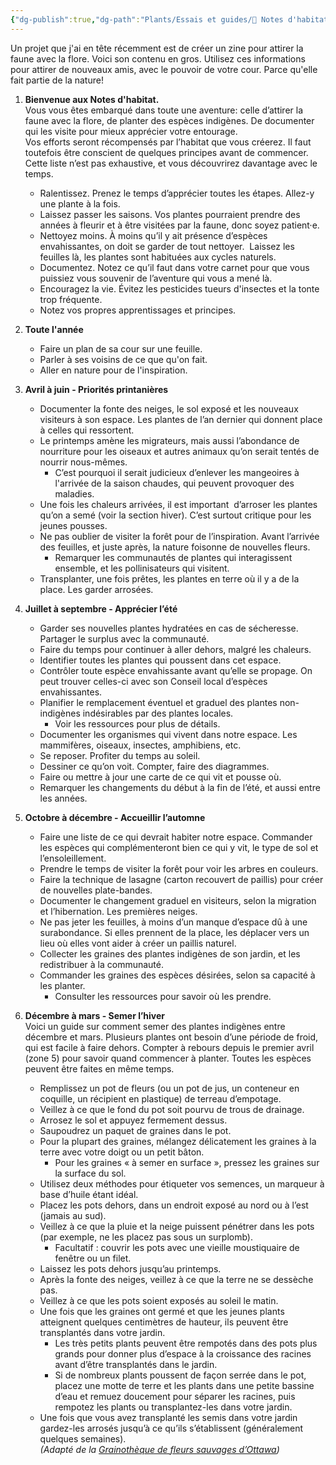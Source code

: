 ```yaml
---
{"dg-publish":true,"dg-path":"Plants/Essais et guides/🌼 Notes d'habitat.md","permalink":"/plants/essais-et-guides/notes-d-habitat/"}
---
```


	
Un projet que j'ai en tête récemment est de créer un zine pour attirer la faune avec la flore. Voici son contenu en gros. Utilisez ces informations pour attirer de nouveaux amis, avec le pouvoir de votre cour. Parce qu'elle fait partie de la nature!


1. **Bienvenue aux Notes d'habitat.**  
	Vous vous êtes embarqué dans toute une aventure: celle d’attirer la faune avec la flore, de planter des espèces indigènes. De documenter qui les visite pour mieux apprécier votre entourage.  
	Vos efforts seront récompensés par l’habitat que vous créerez. Il faut toutefois être conscient de quelques principes avant de commencer. Cette liste n’est pas exhaustive, et vous découvrirez davantage avec le temps.  
	- Ralentissez. Prenez le temps d’apprécier toutes les étapes. Allez-y une plante à la fois.
	- Laissez passer les saisons. Vos plantes pourraient prendre des années à fleurir et à être visitées par la faune, donc soyez patient·e.  
	- Nettoyez moins. À moins qu’il y ait présence d’espèces envahissantes, on doit se garder de tout nettoyer.  Laissez les feuilles là, les plantes sont habituées aux cycles naturels.  
	- Documentez. Notez ce qu’il faut dans votre carnet pour que vous puissiez vous souvenir de l’aventure qui vous a mené là.  
	- Encouragez la vie. Évitez les pesticides tueurs d'insectes et la tonte trop fréquente.  
	- Notez vos propres apprentissages et principes.

2. **Toute l'année**
	* Faire un plan de sa cour sur une feuille.  
	* Parler à ses voisins de ce que qu'on fait.
	* Aller en nature pour de l'inspiration.

4. **Avril à juin - Priorités printanières**  
	- Documenter la fonte des neiges, le sol exposé et les nouveaux visiteurs à son espace. Les plantes de l’an dernier qui donnent place à celles qui ressortent.  
	- Le printemps amène les migrateurs, mais aussi l’abondance de nourriture pour les oiseaux et autres animaux qu’on serait tentés de nourrir nous-mêmes.  
		- C’est pourquoi il serait judicieux d’enlever les mangeoires à l'arrivée de la saison chaudes, qui peuvent provoquer des maladies.  
	- Une fois les chaleurs arrivées, il est important  d’arroser les plantes qu’on a semé (voir la section hiver). C’est surtout critique pour les jeunes pousses.  
	- Ne pas oublier de visiter la forêt pour de l’inspiration. Avant l’arrivée des feuilles, et juste après, la nature foisonne de nouvelles fleurs.  
		- Remarquer les communautés de plantes qui interagissent ensemble, et les pollinisateurs qui visitent.  
	- Transplanter, une fois prêtes, les plantes en terre où il y a de la place. Les garder arrosées.

5. **Juillet à septembre - Apprécier l’été**  
	- Garder ses nouvelles plantes hydratées en cas de sécheresse. Partager le surplus avec la communauté.  
	- Faire du temps pour continuer à aller dehors, malgré les chaleurs.  
	- Identifier toutes les plantes qui poussent dans cet espace.  
	- Contrôler toute espèce envahissante avant qu’elle se propage. On peut trouver celles-ci avec son Conseil local d’espèces envahissantes.  
	- Planifier le remplacement éventuel et graduel des plantes non-indigènes indésirables par des plantes locales.
		- Voir les ressources pour plus de détails.  
	- Documenter les organismes qui vivent dans notre espace. Les mammifères, oiseaux, insectes, amphibiens, etc.  
	- Se reposer. Profiter du temps au soleil.  
	- Dessiner ce qu’on voit. Compter, faire des diagrammes.  
	- Faire ou mettre à jour une carte de ce qui vit et pousse où.  
	- Remarquer les changements du début à la fin de l’été, et aussi entre les années.

6. **Octobre à décembre - Accueillir l’automne**  
	- Faire une liste de ce qui devrait habiter notre espace. Commander les espèces qui complémenteront bien ce qui y vit, le type de sol et l’ensoleillement.  
	- Prendre le temps de visiter la forêt pour voir les arbres en couleurs.  
	- Faire la technique de lasagne (carton recouvert de paillis) pour créer de nouvelles plate-bandes.  
	- Documenter le changement graduel en visiteurs, selon la migration et l’hibernation. Les premières neiges.  
	- Ne pas jeter les feuilles, à moins d’un manque d’espace dû à une surabondance. Si elles prennent de la place, les déplacer vers un lieu où elles vont aider à créer un paillis naturel.  
	- Collecter les graines des plantes indigènes de son jardin, et les redistribuer à la communauté.  
	- Commander les graines des espèces désirées, selon sa capacité à les planter.  
		- Consulter les ressources pour savoir où les prendre.

7. **Décembre à mars - Semer l’hiver**  
	Voici un guide sur comment semer des plantes indigènes entre décembre et mars. Plusieurs plantes ont besoin d’une période de froid, qui est facile à faire dehors. Compter à rebours depuis le premier avril (zone 5) pour savoir quand commencer à planter. Toutes les espèces peuvent être faites en même temps.  
	- Remplissez un pot de fleurs (ou un pot de jus, un conteneur en coquille, un récipient en plastique) de terreau d’empotage.  
	- Veillez à ce que le fond du pot soit pourvu de trous de drainage.  
	- Arrosez le sol et appuyez fermement dessus.  
	- Saupoudrez un paquet de graines dans le pot.  
	- Pour la plupart des graines, mélangez délicatement les graines à la terre avec votre doigt ou un petit bâton.  
		- Pour les graines « à semer en surface », pressez les graines sur la surface du sol.  
	- Utilisez deux méthodes pour étiqueter vos semences, un marqueur à base d’huile étant idéal.  
	- Placez les pots dehors, dans un endroit exposé au nord ou à l’est (jamais au sud).  
	- Veillez à ce que la pluie et la neige puissent pénétrer dans les pots (par exemple, ne les placez pas sous un surplomb).  
		- Facultatif : couvrir les pots avec une vieille moustiquaire de fenêtre ou un filet.  
	- Laissez les pots dehors jusqu’au printemps.  
	- Après la fonte des neiges, veillez à ce que la terre ne se dessèche pas.  
	- Veillez à ce que les pots soient exposés au soleil le matin.  
	- Une fois que les graines ont germé et que les jeunes plants atteignent quelques centimètres de hauteur, ils peuvent être transplantés dans votre jardin.  
		- Les très petits plants peuvent être rempotés dans des pots plus grands pour donner plus d’espace à la croissance des racines avant d’être transplantés dans le jardin.  
		- Si de nombreux plants poussent de façon serrée dans le pot, placez une motte de terre et les plants dans une petite bassine d’eau et remuez doucement pour séparer les racines, puis rempotez les plants ou transplantez-les dans votre jardin.  
	- Une fois que vous avez transplanté les semis dans votre jardin gardez-les arrosés jusqu’à ce qu’ils s’établissent (généralement quelques semaines).  
	*(Adapté de la [Grainothèque de fleurs sauvages d’Ottawa](https://wildflowerseedlibrary.ca))*